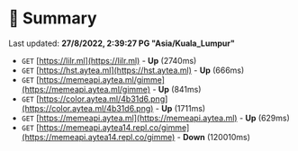 # 📖 Summary
Last updated: **27/8/2022, 2:39:27 PG "Asia/Kuala_Lumpur"**

- `GET` [https://lilr.ml](https://lilr.ml) - **Up** (2740ms)
- `GET` [https://hst.aytea.ml](https://hst.aytea.ml) - **Up** (666ms)
- `GET` [https://memeapi.aytea.ml/gimme](https://memeapi.aytea.ml/gimme) - **Up** (841ms)
- `GET` [https://color.aytea.ml/4b31d6.png](https://color.aytea.ml/4b31d6.png) - **Up** (1711ms)
- `GET` [https://memeapi.aytea.ml](https://memeapi.aytea.ml) - **Up** (629ms)
- `GET` [https://memeapi.aytea14.repl.co/gimme](https://memeapi.aytea14.repl.co/gimme) - **Down** (120010ms)
